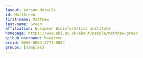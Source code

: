 ```yaml
---
layout: person-details
id: MattGreen
first-name: Matthew
last-name: Green
affiliation: European Bioinformatics Institute
homepage: https://www.ebi.ac.uk/about/people/matthew-green
github_username: hewgreen
orcid: 0000-0003-2771-9894
groups: [samples]
---
```

